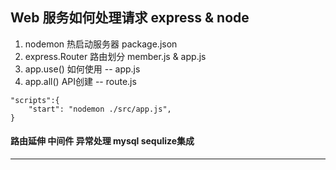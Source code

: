 ## Web 服务如何处理请求 express & node 

1. nodemon 热启动服务器 package.json
2. express.Router 路由划分 member.js & app.js
3. app.use() 如何使用  -- app.js
4. app.all() API创建  -- route.js

```
"scripts":{
	"start": "nodemon ./src/app.js", 
}
```
#### 路由延伸 中间件 异常处理 mysql sequlize集成
-------------------------------------------

